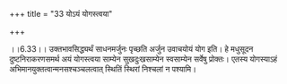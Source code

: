 +++
title = "33 योऽयं योगस्त्वया"

+++
  
  
।।6.33।। उक्तभावसिद्ध्यर्थं साधनमर्जुनः पृच्छति अर्जुन उवाचयोयं योग इति।
हे मधुसूदन दुष्टनिराकरणसमर्थ अयं योगस्त्वया साम्येन सुखदुःखसाम्येन
स्वसाम्येन सर्वेषु प्रोक्तः। एतस्य योगस्याऽहं
अभिमानयुक्तत्वान्मनसश्चञ्चलत्वात् स्थितिं स्थिरां निश्चलां न पश्यामि।  
  
